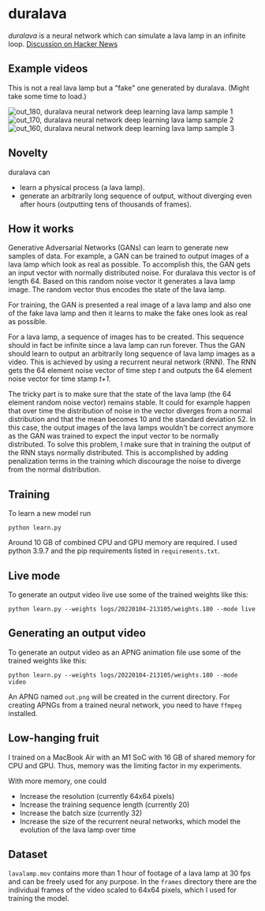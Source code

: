 # duralava
*duralava* is a neural network which can simulate a lava lamp in an infinite loop. [Discussion on Hacker News](https://news.ycombinator.com/item?id=30222243)

## Example videos

This is not a real lava lamp but a "fake" one generated by duralava. (Might take some time to load.)

![out_180, duralava neural network deep learning lava lamp sample 1](https://user-images.githubusercontent.com/1943719/152648707-41552c03-5f45-4727-a4ae-6cb5c0aefab6.png)
![out_170, duralava neural network deep learning lava lamp sample 2](https://user-images.githubusercontent.com/1943719/152648713-36c848d6-aba0-436d-8630-a5c2f3c332ca.png)
![out_160, duralava neural network deep learning lava lamp sample 3](https://user-images.githubusercontent.com/1943719/152648716-6c27c629-7fec-44c8-a9b5-5811f070e579.png)

## Novelty

duralava can
* learn a physical process (a lava lamp). 
* generate an arbitrarily long sequence of output, without diverging even after hours (outputting tens of thousands of frames).

## How it works

Generative Adversarial Networks (GANs) can learn to generate new samples of data. For example, a GAN can be trained to output images of a lava lamp which look as real as possible. To accomplish this, the GAN gets an input vector with normally distributed noise. For duralava this vector is of length 64. Based on this random noise vector it generates a lava lamp image. The random vector thus encodes the state of the lava lamp. 

For training, the GAN is presented a real image of a lava lamp and also one of the fake lava lamp and then it learns to make the fake ones look as real as possible. 

For a lava lamp, a sequence of images has to be created. This sequence should in fact be infinite since a lava lamp can run forever. Thus the GAN should learn to output an arbitrarily long sequence of lava lamp images as a video. This is achieved by using a recurrent neural network (RNN). The RNN gets the 64 element noise vector of time step *t* and outputs the 64 element noise vector for time stamp *t+1*. 

The tricky part is to make sure that the state of the lava lamp (the 64 element random noise vector) remains stable. It could for example happen that over time the distribution of noise in the vector diverges from a normal distribution and that the mean becomes 10 and the standard deviation 52. In this case, the output images of the lava lamps wouldn't be correct anymore as the GAN was trained to expect the input vector to be normally distributed. To solve this problem, I make sure that in training the output of the RNN stays normally distributed. This is accomplished by adding penalization terms in the training which discourage the noise to diverge from the normal distribution. 

## Training

To learn a new model run

    python learn.py
    
Around 10 GB of combined CPU and GPU memory are required. I used python 3.9.7 and the pip requirements listed in ```requirements.txt```. 

## Live mode

To generate an output video live use some of the trained weights like this: 

    python learn.py --weights logs/20220104-213105/weights.180 --mode live
    
## Generating an output video

To generate an output video as an APNG animation file use some of the trained weights like this: 

    python learn.py --weights logs/20220104-213105/weights.180 --mode video
    
An APNG named ```out.png``` will be created in the current directory. For creating APNGs from a trained neural network, you need to have ```ffmpeg``` installed.  

## Low-hanging fruit

I trained on a MacBook Air with an M1 SoC with 16 GB of shared memory for CPU and GPU. Thus, memory was the limiting factor in my experiments. 

With more memory, one could 
* Increase the resolution (currently 64x64 pixels)
* Increase the training sequence length (currently 20)
* Increase the batch size (currently 32)
* Increase the size of the recurrent neural networks, which model the evolution of the lava lamp over time

## Dataset

```lavalamp.mov``` contains more than 1 hour of footage of a lava lamp at 30 fps and can be freely used for any purpose. In the ```frames``` directory there are the individual frames of the video scaled to 64x64 pixels, which I used for training the model. 
